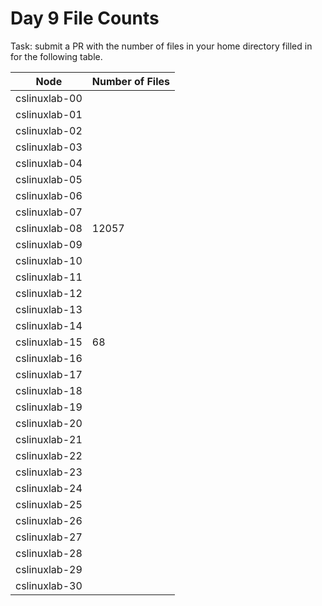# Day 9 File Counts

Task: submit a PR with the number of files in your home directory filled in for
the following table.

| Node          | Number of Files |
| ------------- | --------------- |
| cslinuxlab-00 |                 |
| cslinuxlab-01 |                 |
| cslinuxlab-02 |                 |
| cslinuxlab-03 |                 |
| cslinuxlab-04 |                 |
| cslinuxlab-05 |                 |
| cslinuxlab-06 |                 |
| cslinuxlab-07 |                 |
| cslinuxlab-08 | 12057           |
| cslinuxlab-09 |                 |
| cslinuxlab-10 |                 |
| cslinuxlab-11 |                 |
| cslinuxlab-12 |                 |
| cslinuxlab-13 |                 |
| cslinuxlab-14 |                 |
| cslinuxlab-15 | 68              |
| cslinuxlab-16 |                 |
| cslinuxlab-17 |                 |
| cslinuxlab-18 |                 |
| cslinuxlab-19 |                 |
| cslinuxlab-20 |                 |
| cslinuxlab-21 |                 |
| cslinuxlab-22 |                 |
| cslinuxlab-23 |                 |
| cslinuxlab-24 |                 |
| cslinuxlab-25 |                 |
| cslinuxlab-26 |                 |
| cslinuxlab-27 |                 |
| cslinuxlab-28 |                 |
| cslinuxlab-29 |                 |
| cslinuxlab-30 |                 |

